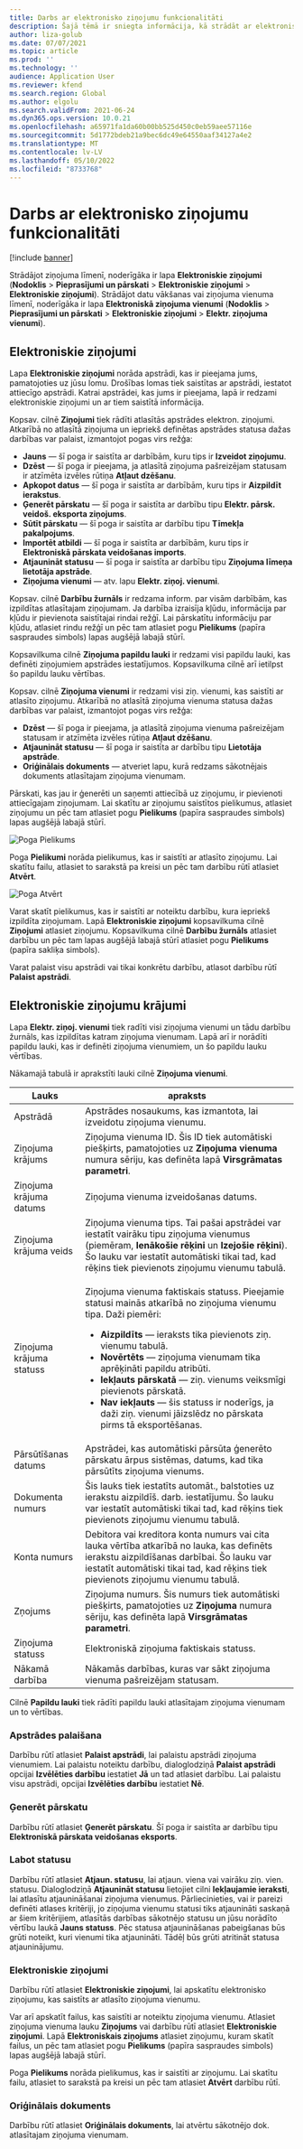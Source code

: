 ```yaml
---
title: Darbs ar elektronisko ziņojumu funkcionalitāti
description: Šajā tēmā ir sniegta informācija, kā strādāt ar elektronisko ziņojumu (EM) funkcionalitāti.
author: liza-golub
ms.date: 07/07/2021
ms.topic: article
ms.prod: ''
ms.technology: ''
audience: Application User
ms.reviewer: kfend
ms.search.region: Global
ms.author: elgolu
ms.search.validFrom: 2021-06-24
ms.dyn365.ops.version: 10.0.21
ms.openlocfilehash: a65971fa1da60b00bb525d450c0eb59aee57116e
ms.sourcegitcommit: 5d1772bdeb21a9bec6dc49e64550aaf34127a4e2
ms.translationtype: MT
ms.contentlocale: lv-LV
ms.lasthandoff: 05/10/2022
ms.locfileid: "8733768"
---
```

# <a name="work-with-the-electronic-messages-functionality"></a>Darbs ar elektronisko ziņojumu funkcionalitāti

[!include [banner](../includes/banner.md)]

Strādājot ziņojuma līmenī, noderīgāka ir lapa **Elektroniskie ziņojumi** (**Nodoklis** \> **Pieprasījumi un pārskati** \> **Elektroniskie ziņojumi** \> **Elektroniskie ziņojumi**). Strādājot datu vākšanas vai ziņojuma vienuma līmenī, noderīgāka ir lapa **Elektroniskā ziņojuma vienumi** (**Nodoklis** \> **Pieprasījumi un pārskati** \> **Elektroniskie ziņojumi** \> **Elektr. ziņojuma vienumi**).

## <a name="electronic-messages"></a>Elektroniskie ziņojumi

Lapa **Elektroniskie ziņojumi** norāda apstrādi, kas ir pieejama jums, pamatojoties uz jūsu lomu. Drošības lomas tiek saistītas ar apstrādi, iestatot attiecīgo apstrādi. Katrai apstrādei, kas jums ir pieejama, lapā ir redzami elektroniskie ziņojumi un ar tiem saistītā informācija.

Kopsav. cilnē **Ziņojumi** tiek rādīti atlasītās apstrādes elektron. ziņojumi. Atkarībā no atlasītā ziņojuma un iepriekš definētas apstrādes statusa dažas darbības var palaist, izmantojot pogas virs režģa:

- **Jauns** — šī poga ir saistīta ar darbībām, kuru tips ir **Izveidot ziņojumu**.
- **Dzēst** — šī poga ir pieejama, ja atlasītā ziņojuma pašreizējam statusam ir atzīmēta izvēles rūtiņa **Atļaut dzēšanu**.
- **Apkopot datus** — šī poga ir saistīta ar darbībām, kuru tips ir **Aizpildīt ierakstus**.
- **Ģenerēt pārskatu** — šī poga ir saistīta ar darbību tipu **Elektr. pārsk. veidoš. eksporta ziņojums**.
- **Sūtīt pārskatu** — šī poga ir saistīta ar darbību tipu **Tīmekļa pakalpojums**.
- **Importēt atbildi** — šī poga ir saistīta ar darbībām, kuru tips ir **Elektroniskā pārskata veidošanas imports**.
- **Atjaunināt statusu** — šī poga ir saistīta ar darbību tipu **Ziņojuma līmeņa lietotāja apstrāde**.
- **Ziņojuma vienumi** — atv. lapu **Elektr. ziņoj. vienumi**.

Kopsav. cilnē **Darbību žurnāls** ir redzama inform. par visām darbībām, kas izpildītas atlasītajam ziņojumam. Ja darbība izraisīja kļūdu, informācija par kļūdu ir pievienota saistītajai rindai režģī. Lai pārskatītu informāciju par kļūdu, atlasiet rindu režģī un pēc tam atlasiet pogu **Pielikums** (papīra saspraudes simbols) lapas augšējā labajā stūrī.

Kopsavilkuma cilnē **Ziņojuma papildu lauki** ir redzami visi papildu lauki, kas definēti ziņojumiem apstrādes iestatījumos. Kopsavilkuma cilnē arī ietilpst šo papildu lauku vērtības.

Kopsav. cilnē **Ziņojuma vienumi** ir redzami visi ziņ. vienumi, kas saistīti ar atlasīto ziņojumu. Atkarībā no atlasītā ziņojuma vienuma statusa dažas darbības var palaist, izmantojot pogas virs režģa:

- **Dzēst** — šī poga ir pieejama, ja atlasītā ziņojuma vienuma pašreizējam statusam ir atzīmēta izvēles rūtiņa **Atļaut dzēšanu**.
- **Atjaunināt statusu** — šī poga ir saistīta ar darbību tipu **Lietotāja apstrāde**.
- **Oriģinālais dokuments** — atveriet lapu, kurā redzams sākotnējais dokuments atlasītajam ziņojuma vienumam.

Pārskati, kas jau ir ģenerēti un saņemti attiecībā uz ziņojumu, ir pievienoti attiecīgajam ziņojumam. Lai skatītu ar ziņojumu saistītos pielikumus, atlasiet ziņojumu un pēc tam atlasiet pogu **Pielikums** (papīra saspraudes simbols) lapas augšējā labajā stūrī.

![Poga Pielikums](media/attachment-icon.png)

Poga **Pielikumi** norāda pielikumus, kas ir saistīti ar atlasīto ziņojumu. Lai skatītu failu, atlasiet to sarakstā pa kreisi un pēc tam darbību rūtī atlasiet **Atvērt**.

![Poga Atvērt](media/open-button.png)

Varat skatīt pielikumus, kas ir saistīti ar noteiktu darbību, kura iepriekš izpildīta ziņojumam. Lapā **Elektroniskie ziņojumi** kopsavilkuma cilnē **Ziņojumi** atlasiet ziņojumu. Kopsavilkuma cilnē **Darbību žurnāls** atlasiet darbību un pēc tam lapas augšējā labajā stūrī atlasiet pogu **Pielikums** (papīra sakliķa simbols).

Varat palaist visu apstrādi vai tikai konkrētu darbību, atlasot darbību rūtī **Palaist apstrādi**.

## <a name="electronic-message-items"></a>Elektroniskie ziņojumu krājumi

Lapa **Elektr. ziņoj. vienumi** tiek radīti visi ziņojuma vienumi un tādu darbību žurnāls, kas izpildītas katram ziņojuma vienumam. Lapā arī ir norādīti papildu lauki, kas ir definēti ziņojuma vienumiem, un šo papildu lauku vērtības.

Nākamajā tabulā ir aprakstīti lauki cilnē **Ziņojuma vienumi**.

<table>
<thead>
<tr>
<th>Lauks</th>
<th>apraksts</th>
</tr>
</thead>
<tbody>
<tr>
<td>Apstrādā</td>
<td>Apstrādes nosaukums, kas izmantota, lai izveidotu ziņojuma vienumu.</td>
</tr>
<tr>
<td>Ziņojuma krājums</td>
<td>Ziņojuma vienuma ID. Šis ID tiek automātiski piešķirts, pamatojoties uz <b>Ziņojuma vienuma</b> numura sēriju, kas definēta lapā <b>Virsgrāmatas parametri</b>.</td>
</tr>
<tr>
<td>Ziņojuma krājuma datums</td>
<td>Ziņojuma vienuma izveidošanas datums.</td>
</tr>
<tr>
<td>Ziņojuma krājuma veids</td>
<td>Ziņojuma vienuma tips. Tai pašai apstrādei var iestatīt vairāku tipu ziņojuma vienumus (piemēram, <b>Ienākošie rēķini</b> un <b>Izejošie rēķini</b>). Šo lauku var iestatīt automātiski tikai tad, kad rēķins tiek pievienots ziņojumu vienumu tabulā.</td>
</tr>
<tr>
<td>Ziņojuma krājuma statuss</td>
<td><p>Ziņojuma vienuma faktiskais statuss. Pieejamie statusi mainās atkarībā no ziņojuma vienumu tipa. Daži piemēri:</p>
<ul>
<li><b>Aizpildīts</b> — ieraksts tika pievienots ziņ. vienumu tabulā.</li>
<li><b>Novērtēts</b> — ziņojuma vienumam tika aprēķināti papildu atribūti.</li>
<li><b>Iekļauts pārskatā</b> — ziņ. vienums veiksmīgi pievienots pārskatā.</li>
<li><b>Nav iekļauts</b> — šis statuss ir noderīgs, ja daži ziņ. vienumi jāizslēdz no pārskata pirms tā eksportēšanas.</li>
</ul>
</td>
</tr>
<tr>
<td>Pārsūtīšanas datums</td>
<td>Apstrādei, kas automātiski pārsūta ģenerēto pārskatu ārpus sistēmas, datums, kad tika pārsūtīts ziņojuma vienums.</td>
</tr>
<tr>
<td>Dokumenta numurs</td>
<td>Šis lauks tiek iestatīts automāt., balstoties uz ierakstu aizpildīš. darb. iestatījumu. Šo lauku var iestatīt automātiski tikai tad, kad rēķins tiek pievienots ziņojumu vienumu tabulā.</td>
</tr>
<tr>
<td>Konta numurs</td>
<td>Debitora vai kreditora konta numurs vai cita lauka vērtība atkarībā no lauka, kas definēts ierakstu aizpildīšanas darbībai. Šo lauku var iestatīt automātiski tikai tad, kad rēķins tiek pievienots ziņojumu vienumu tabulā.</td>
</tr>
<tr>
<td>Zņojums</td>
<td>Ziņojuma numurs. Šis numurs tiek automātiski piešķirts, pamatojoties uz <b>Ziņojuma</b> numura sēriju, kas definēta lapā <b>Virsgrāmatas parametri</b>.</td>
</tr>
<tr>
<td>Ziņojuma statuss</td>
<td>Elektroniskā ziņojuma faktiskais statuss.</td>
</tr>
<tr>
<td>Nākamā darbība</td>
<td>Nākamās darbības, kuras var sākt ziņojuma vienuma pašreizējam statusam.</td>
</tr>
</tbody>
</table>

Cilnē **Papildu lauki** tiek rādīti papildu lauki atlasītajam ziņojuma vienumam un to vērtības.

### <a name="run-processing"></a>Apstrādes palaišana

Darbību rūtī atlasiet **Palaist apstrādi**, lai palaistu apstrādi ziņojuma vienumiem. Lai palaistu noteiktu darbību, dialoglodziņā **Palaist apstrādi** opcijai **Izvēlēties darbību** iestatiet **Jā** un tad atlasiet darbību. Lai palaistu visu apstrādi, opcijai **Izvēlēties darbību** iestatiet **Nē**.

### <a name="generate-report"></a>Ģenerēt pārskatu

Darbību rūtī atlasiet **Ģenerēt pārskatu**. Šī poga ir saistīta ar darbību tipu **Elektroniskā pārskata veidošanas eksports**.

### <a name="update-status"></a>Labot statusu

Darbību rūtī atlasiet **Atjaun. statusu**, lai atjaun. viena vai vairāku ziņ. vien. statusu. Dialoglodziņā **Atjaunināt statusu** lietojiet cilni **Iekļaujamie ieraksti**, lai atlasītu atjaunināšanai ziņojuma vienumus. Pārliecinieties, vai ir pareizi definēti atlases kritēriji, jo ziņojuma vienumu statusi tiks atjaunināti saskaņā ar šiem kritērijiem, atlasītās darbības sākotnējo statusu un jūsu norādīto vērtību laukā **Jauns statuss**. Pēc statusa atjaunināšanas pabeigšanas būs grūti noteikt, kuri vienumi tika atjaunināti. Tādēļ būs grūti atritināt statusa atjauninājumu.

### <a name="electronic-messages"></a>Elektroniskie ziņojumi

Darbību rūtī atlasiet **Elektroniskie ziņojumi**, lai apskatītu elektronisko ziņojumu, kas saistīts ar atlasīto ziņojuma vienumu.

Var arī apskatīt failus, kas saistīti ar noteiktu ziņojuma vienumu. Atlasiet ziņojuma vienuma lauku **Ziņojums** vai darbību rūtī atlasiet **Elektroniskie ziņojumi**. Lapā **Elektroniskais ziņojums** atlasiet ziņojumu, kuram skatīt failus, un pēc tam atlasiet pogu **Pielikums** (papīra saspraudes simbols) lapas augšējā labajā stūrī.

Poga **Pielikums** norāda pielikumus, kas ir saistīti ar ziņojumu. Lai skatītu failu, atlasiet to sarakstā pa kreisi un pēc tam atlasiet **Atvērt** darbību rūtī.

### <a name="original-document"></a>Oriģinālais dokuments

Darbību rūtī atlasiet **Oriģinālais dokuments**, lai atvērtu sākotnējo dok. atlasītajam ziņojuma vienumam.
